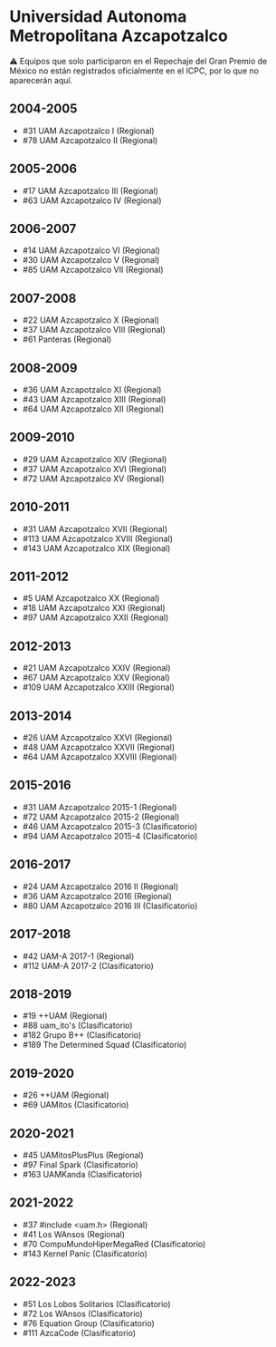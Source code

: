 # Universidad Autonoma Metropolitana Azcapotzalco

:warning: Equipos que solo participaron en el Repechaje del Gran Premio de México no están registrados oficialmente en el ICPC, por lo que no aparecerán aquí.

## 2004-2005

- #31 UAM Azcapotzalco I (Regional)
- #78 UAM Azcapotzalco II (Regional)

## 2005-2006

- #17 UAM Azcapotzalco III (Regional)
- #63 UAM Azcapotzalco IV (Regional)

## 2006-2007

- #14 UAM Azcapotzalco VI (Regional)
- #30 UAM Azcapotzalco V (Regional)
- #85 UAM Azcapotzalco VII (Regional)

## 2007-2008

- #22 UAM Azcapotzalco X (Regional)
- #37 UAM Azcapotzalco  VIII (Regional)
- #61 Panteras (Regional)

## 2008-2009

- #36 UAM Azcapotzalco XI (Regional)
- #43 UAM Azcapotzalco XIII (Regional)
- #64 UAM Azcapotzalco XII (Regional)

## 2009-2010

- #29 UAM Azcapotzalco XIV (Regional)
- #37 UAM Azcapotzalco XVI (Regional)
- #72 UAM Azcapotzalco XV (Regional)

## 2010-2011

- #31 UAM Azcapotzalco XVII (Regional)
- #113 UAM Azcapotzalco XVIII (Regional)
- #143 UAM Azcapotzalco XIX (Regional)

## 2011-2012

- #5 UAM Azcapotzalco XX (Regional)
- #18 UAM Azcapotzalco XXI (Regional)
- #97 UAM Azcapotzalco XXII (Regional)

## 2012-2013

- #21 UAM Azcapotzalco XXIV (Regional)
- #67 UAM Azcapotzalco XXV (Regional)
- #109 UAM Azcapotzalco XXIII (Regional)

## 2013-2014

- #26 UAM Azcapotzalco XXVI (Regional)
- #48 UAM Azcapotzalco XXVII (Regional)
- #64 UAM Azcapotzalco XXVIII (Regional)

## 2015-2016

- #31 UAM Azcapotzalco 2015-1 (Regional)
- #72 UAM Azcapotzalco 2015-2 (Regional)
- #46 UAM Azcapotzalco 2015-3 (Clasificatorio)
- #94 UAM Azcapotzalco 2015-4 (Clasificatorio)

## 2016-2017

- #24 UAM Azcapotzalco 2016 II (Regional)
- #36 UAM Azcapotzalco 2016 (Regional)
- #80 UAM Azcapotzalco 2016 III (Clasificatorio)

## 2017-2018

- #42 UAM-A 2017-1 (Regional)
- #112 UAM-A 2017-2 (Clasificatorio)

## 2018-2019

- #19 ++UAM (Regional)
- #88 uam_ito's (Clasificatorio)
- #182 Grupo B++ (Clasificatorio)
- #189 The Determined Squad (Clasificatorio)

## 2019-2020

- #26 ++UAM (Regional)
- #69 UAMitos (Clasificatorio)

## 2020-2021

- #45 UAMitosPlusPlus (Regional)
- #97 Final Spark (Clasificatorio)
- #163 UAMKanda (Clasificatorio)

## 2021-2022

- #37 #include <uam.h> (Regional)
- #41 Los WAnsos (Regional)
- #70 CompuMundoHiperMegaRed (Clasificatorio)
- #143 Kernel Panic (Clasificatorio)

## 2022-2023

- #51 Los Lobos Solitarios (Clasificatorio)
- #72 Los WAnsos (Clasificatorio)
- #76 Equation Group (Clasificatorio)
- #111 AzcaCode (Clasificatorio)


